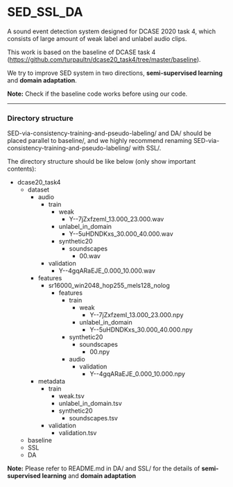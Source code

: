 # SED_SSL_DA
A sound event detection system designed for DCASE 2020 task 4, which consists of large amount of weak label and unlabel audio clips.

This work is based on the baseline of DCASE task 4 (https://github.com/turpaultn/dcase20_task4/tree/master/baseline). 

We try to improve SED system in two directions, **semi-supervised learning** and **domain adaptation**.

**Note:** Check if the baseline code works before using our code.

-------------------------------
### Directory structure
SED-via-consistency-training-and-pseudo-labeling/ and DA/ should be placed parallel to baseline/, and we highly recommend renaming SED-via-consistency-training-and-pseudo-labeling/ with SSL/.

The directory structure should be like below (only show important contents):

- dcase20_task4
    - dataset
        - audio
            - train
                - weak
                    - Y--7jZxfzemI_13.000_23.000.wav
                - unlabel_in_domain
                    - Y--5uHDNDKxs_30.000_40.000.wav
                - synthetic20
                    - soundscapes
                        - 00.wav
            - validation
                - Y--4gqARaEJE_0.000_10.000.wav
        - features
            - sr16000_win2048_hop255_mels128_nolog
                - features
                    - train
                        - weak
                            - Y--7jZxfzemI_13.000_23.000.npy
                        - unlabel_in_domain
                            - Y--5uHDNDKxs_30.000_40.000.npy
                    - synthetic20
                        - soundscapes
                            - 00.npy
                    - audio
                        - validation
                            - Y--4gqARaEJE_0.000_10.000.npy
        - metadata
            - train
                - weak.tsv
                - unlabel_in_domain.tsv
                - synthetic20
                    - soundscapes.tsv
            - validation
                - validation.tsv
    - baseline
    - SSL
    - DA

**Note:** Please refer to README.md in DA/ and SSL/ for the details of **semi-supervised learning** and **domain adaptation**